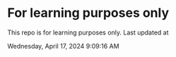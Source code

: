 # For learning purposes only
This repo is for learning purposes only.
Last updated at

Wednesday, April 17, 2024 9:09:16 AM

